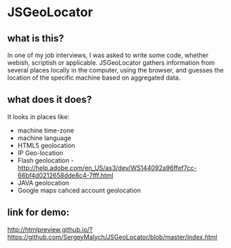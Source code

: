 # JSGeoLocator

## what is this?
In one of my job interviews, I was asked to write some code, whether webish, scriptish or applicable. JSGeoLocator gathers information from several places locally in the computer, using the browser, and guesses the location of the specific machine based on aggregated data.

## what does it does?
It looks in places like:
* machine time-zone
* machine language
* HTML5 geolocation
* IP Geo-location
* Flash geolocation - http://help.adobe.com/en_US/as3/dev/WS144092a96ffef7cc-66bf4d0212658dde8c4-7fff.html
* JAVA geolocation
* Google maps cahced account geolocation

## link for demo:
http://htmlpreview.github.io/?https://github.com/SergeyMalych/JSGeoLocator/blob/master/index.html